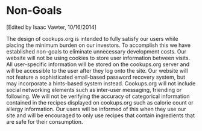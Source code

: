 # Non-Goals
[Edited by Isaac Vawter, 10/16/2014]

The design of cookups.org is intended to fully satisfy our users while placing the minimum burden on our investors. To accomplish this we have established non-goals to eliminate unnecessary development costs. Our website will not be using cookies to store user information between visits. All user-specific information will be stored on the cookups.org server and will be accessible to the user after they log onto the site. Our website will not feature a sophisticated email-based password recovery system, but may incorporate a hints-based system instead. Cookups.org will not include social networking elements such as inter-user messaging, friending or following. We will not be verifying the accuracy of categorical information contained in the recipes displayed on cookups.org such as calorie count or allergy information. Our users will be informed of this when they use our site and will be encouraged to only use recipes that contain ingredients that are safe for their consumption.